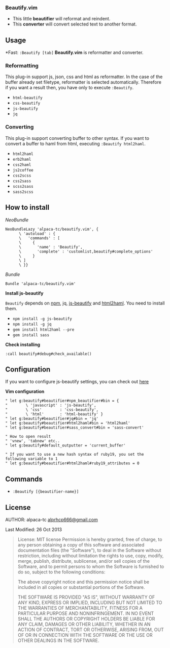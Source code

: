 ### Beautify.vim
- This little **beautifier** will reformat and reindent.
- This **converter** will convert selected text to another format.

## Usage
*Fast: `:Beautify [tab]`
**Beautify.vim** is reformatter and converter.

### Reformatting

This plug-in support js, json, css and html as reformatter. In the case of the buffer already set filetype, reformatter is selected automatically. Therefore if you want a result then, you have only to execute `:Beautify`.

- `html-beautify`
- `css-beautify`
- `js-beautify`
- `jq`

### Converting

This plug-in support converting buffer to other syntax. If you want to convert a buffer to haml from html, executing `:Beautify html2haml`.

- `html2haml`
- `erb2haml`
- `css2haml`
- `js2coffee`
- `css2scss`
- `css2sass`
- `scss2sass`
- `sass2scss`

## How to install

*NeoBundle*

```
NeoBundleLazy 'alpaca-tc/beautify.vim', {
      \ 'autoload' : {
      \   'commands' : [
      \     {
      \       'name' : 'Beautify',
      \       'complete' : 'customlist,beautify#complete_options'
      \     }
      \ ]
      \ }}
```

*Bundle*

```
Bundle 'alpaca-tc/beautify.vim'
```

**Install js-beautify**

`Beautify` depends on [npm](http://www.joyent.com/blog/installing-node-and-npm), jq, [js-beautify](https://npmjs.org/package/js-beautify) and [html2haml](https://github.com/haml/html2haml).
You need to install them.

- `npm install -g js-beautify`
- `npm install -g jq`
- `gem install html2haml --pre`
- `gem install sass`

**Check installing**

`:call beautify#debug#check_available()`

## Configuration

If you want to configure js-beautify settings, you can check out [here](https://github.com/einars/js-beautify)

**Vim configuration**

```
" let g:beautify#beautifier#npm_beautifier#bin = {
"        \ 'javascript' : 'js-beautify',
"        \ 'css'        : 'css-beautify',
"        \ 'html'       : 'html-beautify' }
" let g:beautify#beautifier#jq#bin = 'jq'
" let g:beautify#beautifier#html2haml#bin = 'html2haml'
" let g:beautify#beautifier#sass_convert#bin = 'sass-convert'

" How to open result
" 'vnew', 'tabnew' etc..
" let g:beautify#default_outputter = 'current_buffer'

" If you want to use a new hash syntax of ruby19, you set the following variable to 1
" let g:beautify#beautifier#html2haml#ruby19_attributes = 0
```

## Commands

- `:Beautify [{beautifier-name}]`

## License

AUTHOR: alpaca-tc <alprhcp666@gmail.com>

Last Modified: 26 Oct 2013

> License: MIT license
> Permission is hereby granted, free of charge, to any person obtaining
> a copy of this software and associated documentation files (the
> "Software"), to deal in the Software without restriction, including
> without limitation the rights to use, copy, modify, merge, publish,
> distribute, sublicense, and/or sell copies of the Software, and to
> permit persons to whom the Software is furnished to do so, subject to
> the following conditions:
>
> The above copyright notice and this permission notice shall be included
> in all copies or substantial portions of the Software.
>
> THE SOFTWARE IS PROVIDED "AS IS", WITHOUT WARRANTY OF ANY KIND, EXPRESS
> OR IMPLIED, INCLUDING BUT NOT LIMITED TO THE WARRANTIES OF
> MERCHANTABILITY, FITNESS FOR A PARTICULAR PURPOSE AND NONINFRINGEMENT.
> IN NO EVENT SHALL THE AUTHORS OR COPYRIGHT HOLDERS BE LIABLE FOR ANY
> CLAIM, DAMAGES OR OTHER LIABILITY, WHETHER IN AN ACTION OF CONTRACT,
> TORT OR OTHERWISE, ARISING FROM, OUT OF OR IN CONNECTION WITH THE
> SOFTWARE OR THE USE OR OTHER DEALINGS IN THE SOFTWARE.
